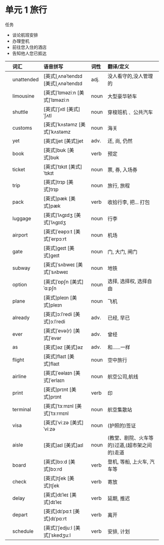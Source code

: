 # **单元** **1** 旅行

任务

- 谈论航班安排
- 办理登机
- 前往您入住的酒店
- 告知他人您已抵达

|      | 词汇       | 语音拼写                            | 词性 | 翻译/定义                                     |
| :--- | :--------- | :---------------------------------- | :--- | :-------------------------------------------- |
|      | unattended | [英式]ˌʌnəˈtendɪd [美式]ˌʌnəˈtendɪd | adj. | 没人看守的,没人管理的                         |
|      | limousine  | [英式]ˈlɪməziːn [美式]ˈlɪməziːn     | noun | 大型豪华轿车                                  |
|      | shuttle    | [英式]ˈʃʌtl [美式]ˈʃʌtl             | noun | 穿梭班机﹑ 公共汽车                           |
|      | customs    | [英式]ˈkʌstəmz [美式]ˈkʌstəmz       | noun | 海关                                          |
|      | yet        | [英式]jet [美式]jet                 | adv. | 还, 尚, 仍然                                  |
|      | book       | [英式]bʊk [美式]bʊk                 | verb | 预定                                          |
|      | ticket     | [英式]ˈtɪkɪt [美式]ˈtɪkɪt           | noun | 票, 券, 入场券                                |
|      | trip       | [英式]trɪp [美式]trɪp               | noun | 旅行, 旅程                                    |
|      | pack       | [英式]pæk [美式]pæk                 | verb | 收拾行李, 把... 打包                          |
|      | luggage    | [英式]ˈlʌɡɪdʒ [美式]ˈlʌɡɪdʒ         | noun | 行李                                          |
|      | airport    | [英式]ˈeəpɔːt [美式]ˈerpɔːrt        | noun | 机场                                          |
|      | gate       | [英式]ɡeɪt [美式]ɡeɪt               | noun | 门, 大门, 闸门                                |
|      | subway     | [英式]ˈsʌbweɪ [美式]ˈsʌbweɪ         | noun | 地铁                                          |
|      | option     | [英式]ˈɒpʃn [美式]ˈɑːpʃn            | noun | 选择, 选择权, 选择自由                        |
|      | plane      | [英式]pleɪn [美式]pleɪn             | noun | 飞机                                          |
|      | already    | [英式]ɔːlˈredi [美式]ɔːlˈredi       | adv. | 已经, 早已                                    |
|      | ever       | [英式]ˈevə(r) [美式]ˈevər           | adv. | 曾经                                          |
|      | as         | [英式]əz [美式]əz                   | adv. | 和......一样                                  |
|      | flight     | [英式]flaɪt [美式]flaɪt             | noun | 空中旅行                                      |
|      | airline    | [英式]ˈeəlaɪn [美式]ˈerlaɪn         | noun | 航空公司,航线                                 |
|      | print      | [英式]prɪnt [美式]prɪnt             | verb | 印                                            |
|      | terminal   | [英式]ˈtɜːmɪnl [美式]ˈtɜːrmɪnl      | noun | 航空集散站                                    |
|      | visa       | [英式]ˈviːzə [美式]ˈviːzə           | noun | (护照的)签证                                  |
|      | aisle      | [英式]aɪl [美式]aɪl                 | noun | (教堂、剧院、火车等的)过道,(超市架之间的)走道 |
|      | board      | [英式]bɔːd [美式]bɔːrd              | verb | 登机, 等船, 上火车, 汽车等                    |
|      | check      | [英式]tʃek [美式]tʃek               | verb | 寄放                                          |
|      | delay      | [英式]dɪˈleɪ [美式]dɪˈleɪ           | verb | 延期, 推迟                                    |
|      | depart     | [英式]dɪˈpɑːt [美式]dɪˈpɑːrt        | verb | 离开                                          |
|      | schedule   | [英式]ˈʃedjuːl [美式]ˈskedʒuːl      | verb | 安排, 计划                                    |
